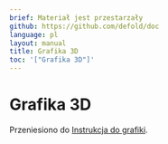 ```yaml
---
brief: Materiał jest przestarzały
github: https://github.com/defold/doc
language: pl
layout: manual
title: Grafika 3D
toc: '["Grafika 3D"]'
---
```


# Grafika 3D

Przeniesiono do [Instrukcja do grafiki](/manuals/graphics).